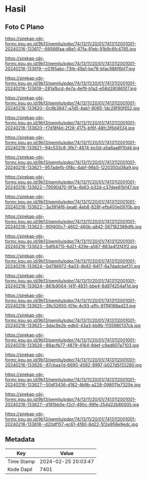 # Hasil

## Foto C Plano

https://sirekap-obj-formc.kpu.go.id/9b13/pemilu/pdpr/74/13/11/20/01/7413112001001-20240216-133617--69566faa-d8e1-47fa-91eb-91b9c6fc4785.jpg

https://sirekap-obj-formc.kpu.go.id/9b13/pemilu/pdpr/74/13/11/20/01/7413112001001-20240216-133619--c0195abc-73fe-49a1-be78-bfac986f6bf7.jpg

https://sirekap-obj-formc.kpu.go.id/9b13/pemilu/pdpr/74/13/11/20/01/7413112001001-20240216-133619--281afbcd-4e7a-4ef9-b1a2-e58d390865f7.jpg

https://sirekap-obj-formc.kpu.go.id/9b13/pemilu/pdpr/74/13/11/20/01/7413112001001-20240216-133620--0c9b3847-a7d5-4ab1-8065-1dc28f90f652.jpg

https://sirekap-obj-formc.kpu.go.id/9b13/pemilu/pdpr/74/13/11/20/01/7413112001001-20240216-133620--f7d18f4d-2f28-4175-bf6f-48fc3f6d4534.jpg

https://sirekap-obj-formc.kpu.go.id/9b13/pemilu/pdpr/74/13/11/20/01/7413112001001-20240216-133621--94c533c8-3fb7-4874-bc0d-a5a6aa6f10d4.jpg

https://sirekap-obj-formc.kpu.go.id/9b13/pemilu/pdpr/74/13/11/20/01/7413112001001-20240216-133621--957adefb-0f8c-4abf-96b5-1220350d38a9.jpg

https://sirekap-obj-formc.kpu.go.id/9b13/pemilu/pdpr/74/13/11/20/01/7413112001001-20240216-133622--79590d70-9f1a-4b63-b32d-c37dee61b147.jpg

https://sirekap-obj-formc.kpu.go.id/9b13/pemilu/pdpr/74/13/11/20/01/7413112001001-20240216-133622--3a3914f6-bea6-4eb6-828f-efb400e0970b.jpg

https://sirekap-obj-formc.kpu.go.id/9b13/pemilu/pdpr/74/13/11/20/01/7413112001001-20240216-133623--90f400c7-4602-460b-a842-567182389dfb.jpg

https://sirekap-obj-formc.kpu.go.id/9b13/pemilu/pdpr/74/13/11/20/01/7413112001001-20240216-133623--5df64715-6d21-429e-a567-883a4f2f41f2.jpg

https://sirekap-obj-formc.kpu.go.id/9b13/pemilu/pdpr/74/13/11/20/01/7413112001001-20240216-133624--0d786972-8a03-4b82-84f7-6a7dadcbef31.jpg

https://sirekap-obj-formc.kpu.go.id/9b13/pemilu/pdpr/74/13/11/20/01/7413112001001-20240216-133624--861b9064-141f-4831-bbe4-8d974254af1d.jpg

https://sirekap-obj-formc.kpu.go.id/9b13/pemilu/pdpr/74/13/11/20/01/7413112001001-20240216-133625--39c52650-f01e-4c93-a1fc-611f4188ad23.jpg

https://sirekap-obj-formc.kpu.go.id/9b13/pemilu/pdpr/74/13/11/20/01/7413112001001-20240216-133625--3dac9e2b-edb0-43a3-bb9b-1135980137cb.jpg

https://sirekap-obj-formc.kpu.go.id/9b13/pemilu/pdpr/74/13/11/20/01/7413112001001-20240216-133626--88acfb77-4879-4164-8def-c9ad607a7103.jpg

https://sirekap-obj-formc.kpu.go.id/9b13/pemilu/pdpr/74/13/11/20/01/7413112001001-20240216-133626--87cbaa7d-6690-4582-8997-b027d5f33280.jpg

https://sirekap-obj-formc.kpu.go.id/9b13/pemilu/pdpr/74/13/11/20/01/7413112001001-20240216-133627--50df3436-d182-4b9b-a228-098011e7320e.jpg

https://sirekap-obj-formc.kpu.go.id/9b13/pemilu/pdpr/74/13/11/20/01/7413112001001-20240216-133627--d181bb0e-f2cf-490c-99fe-254d22b80005.jpg

https://sirekap-obj-formc.kpu.go.id/9b13/pemilu/pdpr/74/13/11/20/01/7413112001001-20240216-133618--d20df157-ec61-4f80-8d22-5f2e956e9edc.jpg


## Metadata

| Key        | Value               |
| ---------- | ------------------- |
| Time Stamp | 2024-02-25 20:03:47 |
| Kode Dapil | 7401                |



